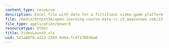 ```yaml
---
content_type: resource
description: Excel file with data for a fictitious video game platform project
file: /media/https%3A/open-learning-course-data-rc.s3.amazonaws.com/15-760a-operations-management-spring-2002/5e1a807ba22325b9840afc4fa76036a6_VideoLaunch.xls
file_type: application/msword
resourcetype: Other
title: VideoLaunch.xls
uid: 5e1a807b-a223-25b9-840a-fc4fa76036a6
---
```

